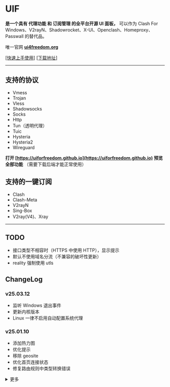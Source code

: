 # UIF

**是一个具有 代理功能 和 订阅管理 的全平台开源 UI 面板，** 可以作为 Clash For Windows、V2rayN、Shadowrocket、X-UI、Openclash、Homeproxy、Passwall 的替代品。

唯一官网 **[ui4freedom.org](https://www.ui4freedom.org)**

[[快速上手使用]](http://ui4freedom.org/UIF_help/docs/category/%E5%BF%AB%E9%80%9F%E4%BD%BF%E7%94%A8) [[下载地址]](https://github.com/UIforFreedom/UIF/releases)

---

## 支持的协议

- Vmess
- Trojan
- Vless
- Shadowsocks
- Socks
- Http
- Tun（透明代理）
- Tuic
- Hysteria
- Hysteria2
- Wireguard

**打开 [https://uiforfreedom.github.io](https://uiforfreedom.github.io) 预览全部功能** （需要下载后端才能正常使用）

## 支持的一键订阅

- Clash
- Clash-Meta
- V2rayN
- Sing-Box
- V2ray(V4)、Xray

---

## TODO

- 接口类型不相容时（HTTPS 中使用 HTTP），显示提示
- 默认不使用域名分流（不兼容的破坏性更新）
- reality 强制使用 utls

## ChangeLog

### v25.03.12

- 监听 Windows 退出事件
- 更新内核版本
- Linux 一律不启用自动配置系统代理

### v25.01.10

- 添加热力图
- 优化提示
- 移除 geosite
- 优化首页连接状态
- 修复路由规则中类型转换错误

<details>
<summary>更多</summary>

### v25.01.06

- 修复 Clash Mode Bug
- 添加 cache.db
- 优化连不上提示
- 更新内核版本
- 优化 docker 运行脚本
- 优化获取本机 IP

### v24.12.25

- 修复循环读取 Bug
- 优化默认安装目录
- 添加对话框
- 添加 Macos dmg
- 优化构建效率

### v24.12.11

- 更新 domain_regex 例子
- 优化 macOS
- 修复订阅获取逻辑错误
- 更新内核版本
- 移除 Rules::CN
- 添加 zashboard 面板
- 优化打开外部面板逻辑
- Macos 使用 Tun 时，自动修改 DNS

### v24.12.07

- 更新 Tun 入站配置
- 移除 geoip 和 geosite
- 添加节点选择
- 默认开启 Clash API
- 优化更新逻辑，自动删除过时版本
- 优化提权逻辑
- 修复提权错误
- 修复错误删除数据
- 修复 adguard 错误

### v24.11.24

- 修复 HTTPWithProxyPort 的 Bug
- 修复 Tun 模式下 DNS 回环
- 优化 HTTP 入站逻辑（Linux 不自动设置系统代理）

### v24.11.21

- 用转发的方式调用 clash api
- 修复 Safari 兼容性 Bug
- 修复 cf 兼容性

### v24.11.12

- 添加 IP 策略
- 修复测速错误 Bug
- 减少 TUIC 无用选项
- 优化订阅读取，减少等待时间

### v24.11.07

- 使用新的版本格式
- 减少 API 接口特征
- 优化拉取订阅逻辑
- 修复 Clash Web 打开逻辑
- 启动时不修改防火墙
- 更改 srs 订阅文件下载时所使用的出站
- 修改默认使用的 DNS
- 添加 IP 使用策略
- 修复简化版 clash api 的 Bug
- 优化 NTP 启用逻辑

### 2024-10-17 (v0.3.23)

- 更新内核版本
- 修复 Reality 转换 Bug
- 优化检测 IP 代码
- 优化 Route 的 UI
- 简化版允许多入站
- Docker 版默认不自动设置系统代理
- 移除 Socks 入站的错误配置
- 优化文档

### 2024-10-14 (v0.3.22)

- 刷新 CDN
- 修复订阅获取失败
- 更新内核版本
- 优化 HTTP/Socks5 出站
- 优化 Docker 防火墙逻辑

### 2024-09-19 (v0.3.21)

- 添加 Docker Image
- 更新文档
- 修复路由规则显示 Bug
- 修复 Reality 转换 Bug
- 修复原始数据转换 Bug
- 优化内核状态检测
- 修复自动优选保存错误

### 2024-09-10 (v0.3.20)

**重大更新，可能不兼容旧版**

- 更新文档，添加视频演示
- 增加 Clash Web
- 增加 tcp_multi_path
- 优化分流配置生成
- 使用 RDRC 分流
- 添加 clash_mode
- 更新内核版本
- 添加简化版
- 使用 interrupt_exist_connections
- 操作按钮添加图标
- 修复 Hysteria 的 Clash 订阅错误
- 切换简化版需要自动启用入站
- 切换简化版有 BUG
- 切换简化版需要启用 Clash API
- 简化版添加订阅时默认启用了全部
- 修复国旗图标不显示
- 添加快速打开
- 添加 setup.exe 和构建脚本
- 优化接口管理界面
- 修复 vless 订阅

### 2024-07-17 (v0.3.19)

- 添加入站端口绑定
- 优化 Linux 安装脚本
- 修复切换接口时用旧配置
- 添加更多预设 Geosite
- 优化文档
- 移动端优先使用入站 tun
- 优化入站 Bind
- 添加 armv7
- 优化放行端口逻辑
- TUIC 默认使用 bbr
- 增加自动生成 Warp
- Windows 添加高清托盘菜单
- 添加 tcp_fast_open
- 使用随机的 API 端口
- 统一使用 UTF8 编码
- 更新 DB

### 2024-06-29 (v0.3.18)

- 保存排序的结果
- 更新安卓版本
- 添加 Subnet
- 添加远程 DNS 和本地 DNS
- 修复重启后自签证书会变化
- 优化 Sing-Box 订阅
- 用 API 读取 Clash API
- APIAddress 改为选择框（支持删除）

### 2024-06-16 (v0.3.17)

- 提高 V2rayn 订阅健壮性
- 修复存储密码 Bug
- 修复多重启动 Bug
- 增加英语版
- 修复域名测试
- 更新内核版本
- 默认不分享 WG
- TUN 默认使用 gvisor
- 添加移动端 Tun 模式选项

### 2024-05-26 (v0.3.16)

- 增加允许跨越的域名
- 修复 CI 测试
- 更新文档
- 更新内核版本
- 修复更新订阅时不能 V2rayN 解析错误
- 去掉多路复用选项
- 调整订阅更新的请求先后顺序
- 修复 proxy 失效后，无法更新订阅
- 优化 connect 不会超时的问题

### 2024-05-08 (v0.3.15)

- 修复有 detour 时无法测速
- 更换图标
- 更新内核版本
- 修复 log.fatal 退出
- 添加多路复用
- 添加系统托盘（为了迎合小白）
- 入站添加域名
- 优化文档

### 2024-04-27 (v0.3.14)

- 优化手机版的配置生成
- 测速时，使用用户 DNS
- 测速时，使用 default network interface
- 内核更新失败时，造成死锁
- 优化 SEO
- 更改默认 DNS 服务器
- 修复关闭 UIF 出错
- 更新文档，添加 CDN 下载信道
- 修复初始化运行的 Bug
- 更新内核版本
- 优化 V2rayN 的订阅解析

### 2024-04-23 (v0.3.13)

- 更新文档
- 修复 connect 时，不会超时
- 优化分享配置生成（Android 不能使用 dhcp://auto）
- 优化网页可用检测
- 优化 Connect 时钟
- 修复 ReadCoreConfig()
- 出站被禁用时，路由默认使用 Proxy
- 尝试修复息屏时，UIF 退出 Core 却没退出
- 优化分享的 UI
- 优化测延迟
- 添加 httpUpgrade
- 优化跨越，只使用 Post
- 显示操作系统参数

### 2024-03-26 (v0.3.12)

- 修复 CPU 使用率显示错误
- 修复 路由出站名字显示错误
- 修复 MacOS 自启动失败
- 修复 IsNeedAdmin() 判断失误
- 添加 detour
- 主程序增加自动 Chmod
- Tun 的 interface_name 默认为空
- 优化 Clash API 显示，显示 CPU 和 内存
- 修复缓存 Bug
- 添加 detour
- 优化 路由规则表格布局
- 更新内核版本

### 2024-03-02 (v0.3.11)

- SEO 优化
- "启用" 增加排序按钮
- 更新内核版本

### 2024-02-28 (v0.3.10)

**重大更新，可能不兼容旧版**

- 修复修改 route 时的 bug
- 更新文档
- 更新 Linux 安装脚本
- rules 自选出口
- 优化 V2ray（V4）订阅
- 增加获取系统参数

### 2024-02-18 (v0.3.9)

- APIAddress 直连
- 优化 Tun 逻辑
- 检查内核是否运行
- 优化 Linux 安装脚本
- 优化 V2ray v4 订阅
- 添加登录 session

### 2024-02-13 (v0.3.8)

- 初始化密码
- Linux 自动提权
- Linux 入站开放端口
- 更多的 Linux 安装测试
- TLS 优化
- 入站自动更新 TLS 证书
- Server 端支持自生成证书
- 入站修改时不影响实际值
- 修复 share meta 数据时的错误
- 提示重复端口
- 更新文档
- 优化 V2rayN 订阅

### 2024-02-10 (v0.3.7)

**春节快乐**

- 修复定期重启
- 修复 hysteria2 入站配置错误
- 入站不显示传输层
- 优化 In2Out 测试用例
- 更新文档
- 增加“分享”按钮
- 修复 Linux 安装脚本
- 修复 hysteria2 unknown obfs type
- 输入框限制使用空格
- shadowsocks 密码长度必须为 16
- 修复 shadowsocks 入站 unknown plugin
- 分享时转换成公网 IP
- 入站加域名选项
- 优化 grpc 路径显示 undefined
- 修复分享配置错误

### 2024-02-07 (v0.3.6)

- 修复网络检测
- 更新内核版本
- 更新订阅时并发

### 2024-02-01 (v0.3.5)

- 重构测延迟
- 优化 Xray 订阅
- 优化 hysteria2 配置，默认使用 BBR，不要求用户配置网速
- 优化 V2rayN 订阅解析
- 修复 CloseCore 锁
- 使用 QUIC 时不显示传输协议

### 2024-01-31 (v0.3.4)

- 优化界面

### 2024-01-27 (v0.3.4)

- 修复网络检测 Bug
- 优化界面
- 更新内核版本
- 修复重复 Tag bug

### 2024-01-14 (v0.3.3)

- 优化自动更新
- 更新内核版本

### 2024-01-10 (v0.3.2)

- 优化 Windows 提权
- 增加 MacOS 提权
- 优化 Window，MacOS 开机启动
- 修复 Shadowsocks Plugin Options 配置 Bug

### 2024-01-05 (v0.3.1)

- 优化 Shadowsocks Plugin 配置识别问题
- 优化一键启用所有订阅
- 修复 strict_route 配置错误
- Tun 增加 MTU 设置
- 更新内核版本到 1.8.0

### 2024-01-01 (v0.3.0)

**元旦快乐**

- 更新内核版本
- 增加 hysteria2 订阅
- 增加 Xray 配置导入

### 2023-12-29 (v0.2.7)

- 优化 wireguard 配置
- 更新内核版本
- 修复初始 Tun 配置错误
- 优化 Tun 配置
- 优化 address 读取

### 2023-12-25 (v0.2.6)

- 修复定时重启 Core 功能

### 2023-12-25 (v0.2.5)

- 修复重复生成 Key 的 Bug

### 2023-12-18 (v0.2.4)

- 修复 Websock 中 Host 默认值的 Bug

### 2023-12-5 (v0.2.3)

- 修复 GRPC 无法配置 Bug
- 修复配置数组类型初始化 Bug
- 更新内核版本到 v1.7.1
- 添加内核定时自动重启，减少内存，回收垃圾

### 2023-12-3 (v0.2.2)

- 修复第一次运行时无法添加订阅的 Bug
- 优化 NTP 服务器选择
- 更新 Golang 版本，不依赖 CGO
- 更新文档

### 2023-11-26 (v0.2.1)

- 默认内网监听，可以不需要密码

### 2023-11-14 (v0.1.11)

- 增加 Clash Meta 订阅
- 更新内核版本
- 修复订阅出错

### 2023-11-11 (v0.1.10)

- 修复网页配置类型 Bug

### 2023-11-06 (v0.1.9)

- 修复内核配置生成 Bug
- 更新内核数据库
- 默认关闭 Tun 的 ipv6

### 2023-10-26 (v0.1.6)

- 优化内核配置生成逻辑
- 更新内核版本到 `1.5.4`

### 2023-10-03 (v0.1.5)

- 添加 Sing-Box 订阅，配置无缝接入
- 添加 Clash 流量统计
- 优化配置生成逻辑
- 添加 Hysteria2

### 2023-10-01 (v0.1.4)

**重大更新**

- 重构自动更新
- 添加支持 Clash 路由
- 支持远程配置，方便分享到移动端
- 添加 NTP 自动时间校准
- 修复官网 API 请求缓慢 BUG
- 增加默认网站分流
</details>
